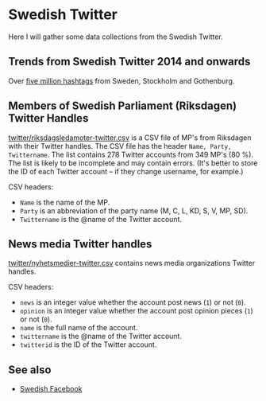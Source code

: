 # Swedish Twitter

Here I will gather some data collections from the Swedish Twitter.

## Trends from Swedish Twitter 2014 and onwards

Over [five million hashtags](trends/) from Sweden, Stockholm and Gothenburg.

## Members of Swedish Parliament (Riksdagen) Twitter Handles

[twitter/riksdagsledamoter-twitter.csv](twitter/riksdagsledamoter-twitter.csv) is a CSV file of MP's from Riksdagen with their Twitter handles. The CSV file has the header `Name, Party, Twittername`. The list contains 278 Twitter accounts from 349 MP's (80 %). The list is likely to be incomplete and may contain errors. (It's better to store the ID of each Twitter account – if they change username, for example.)

CSV headers: 

- `Name` is the name of the MP.
- `Party` is an abbreviation of the party name (M, C, L, KD, S, V, MP, SD).
- `Twittername` is the @name of the Twitter account.

## News media Twitter handles

[twitter/nyhetsmedier-twitter.csv](twitter/nyhetsmedier-twitter.csv) contains news media organizations Twitter handles.

CSV headers:

- `news` is an integer value whether the account post news (`1`) or not (`0`).
- `opinion` is an integer value whether the account post opinion pieces (`1`) or not (`0`).
- `name` is the full name of the account.
- `twittername` is the @name of the Twitter account.
- `twitterid` is the ID of the Twitter account.

## See also

- [Swedish Facebook](https://github.com/peterdalle/swedishfacebook)
